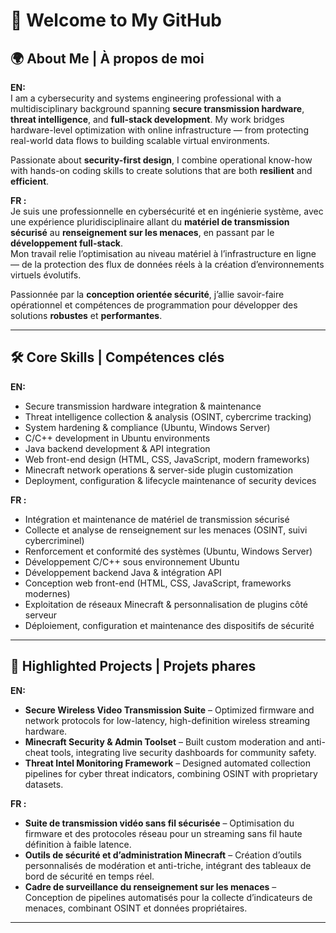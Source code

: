 # 👋 Welcome to My GitHub

## 🌍 About Me | À propos de moi

**EN:**  
I am a cybersecurity and systems engineering professional with a multidisciplinary background spanning **secure transmission hardware**, **threat intelligence**, and **full-stack development**. My work bridges hardware-level optimization with online infrastructure — from protecting real-world data flows to building scalable virtual environments.

Passionate about **security-first design**, I combine operational know-how with hands-on coding skills to create solutions that are both **resilient** and **efficient**.

**FR :**  
Je suis une professionnelle en cybersécurité et en ingénierie système, avec une expérience pluridisciplinaire allant du **matériel de transmission sécurisé** au **renseignement sur les menaces**, en passant par le **développement full-stack**.  
Mon travail relie l’optimisation au niveau matériel à l’infrastructure en ligne — de la protection des flux de données réels à la création d’environnements virtuels évolutifs.

Passionnée par la **conception orientée sécurité**, j’allie savoir-faire opérationnel et compétences de programmation pour développer des solutions **robustes** et **performantes**.

---

## 🛠 Core Skills | Compétences clés

**EN:**  
- Secure transmission hardware integration & maintenance  
- Threat intelligence collection & analysis (OSINT, cybercrime tracking)  
- System hardening & compliance (Ubuntu, Windows Server)  
- C/C++ development in Ubuntu environments  
- Java backend development & API integration  
- Web front-end design (HTML, CSS, JavaScript, modern frameworks)  
- Minecraft network operations & server-side plugin customization  
- Deployment, configuration & lifecycle maintenance of security devices  

**FR :**  
- Intégration et maintenance de matériel de transmission sécurisé  
- Collecte et analyse de renseignement sur les menaces (OSINT, suivi cybercriminel)  
- Renforcement et conformité des systèmes (Ubuntu, Windows Server)  
- Développement C/C++ sous environnement Ubuntu  
- Développement backend Java & intégration API  
- Conception web front-end (HTML, CSS, JavaScript, frameworks modernes)  
- Exploitation de réseaux Minecraft & personnalisation de plugins côté serveur  
- Déploiement, configuration et maintenance des dispositifs de sécurité  

---

## 📂 Highlighted Projects | Projets phares

**EN:**  
- **Secure Wireless Video Transmission Suite** – Optimized firmware and network protocols for low-latency, high-definition wireless streaming hardware.  
- **Minecraft Security & Admin Toolset** – Built custom moderation and anti-cheat tools, integrating live security dashboards for community safety.  
- **Threat Intel Monitoring Framework** – Designed automated collection pipelines for cyber threat indicators, combining OSINT with proprietary datasets.  

**FR :**  
- **Suite de transmission vidéo sans fil sécurisée** – Optimisation du firmware et des protocoles réseau pour un streaming sans fil haute définition à faible latence.  
- **Outils de sécurité et d’administration Minecraft** – Création d’outils personnalisés de modération et anti-triche, intégrant des tableaux de bord de sécurité en temps réel.  
- **Cadre de surveillance du renseignement sur les menaces** – Conception de pipelines automatisés pour la collecte d’indicateurs de menaces, combinant OSINT et données propriétaires.

---


<!---
Triaie/Triaie is a ✨ special ✨ repository because its `README.md` (this file) appears on your GitHub profile.
You can click the Preview link to take a look at your changes.
--->
